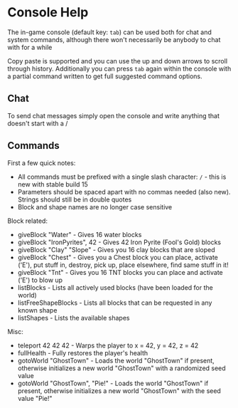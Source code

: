 Console Help
===============================

The in-game console (default key: `tab`) can be used both for chat and system commands, although there won't necessarily be anybody to chat with for a while

Copy paste is supported and you can use the up and down arrows to scroll through history. Additionally you can press `tab` again within the console with a partial command written to get full suggested command options.

Chat
---------

To send chat messages simply open the console and write anything that doesn't start with a /

Commands
---------

First a few quick notes:
* All commands must be prefixed with a single slash character: `/` - this is new with stable build 15
* Parameters should be spaced apart with no commas needed (also new). Strings should still be in double quotes
* Block and shape names are no longer case sensitive

Block related:
* giveBlock "Water" - Gives 16 water blocks
* giveBlock "IronPyrites", 42 - Gives 42 Iron Pyrite (Fool's Gold) blocks
* giveBlock "Clay" "Slope" - Gives you 16 clay blocks that are sloped
* giveBlock "Chest" - Gives you a Chest block you can place, activate ('E'), put stuff in, destroy, pick up, place elsewhere, find same stuff in it!
* giveBlock "Tnt" - Gives you 16 TNT blocks you can place and activate ('E') to blow up
* listBlocks - Lists all actively used blocks (have been loaded for the world)
* listFreeShapeBlocks - Lists all blocks that can be requested in any known shape
* listShapes - Lists the available shapes

Misc:
* teleport 42 42 42 - Warps the player to x = 42, y = 42, z = 42
* fullHealth - Fully restores the player's health
* gotoWorld "GhostTown" - Loads the world "GhostTown" if present, otherwise initializes a new world "GhostTown" with a randomized seed value
* gotoWorld "GhostTown", "Pie!" - Loads the world "GhostTown" if present, otherwise initializes a new world "GhostTown" with the seed value "Pie!"
